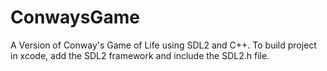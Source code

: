# ConwaysGame
A Version of Conway's Game of Life using SDL2 and C++.
To build project in xcode, add the SDL2 framework and include the SDL2.h file.


